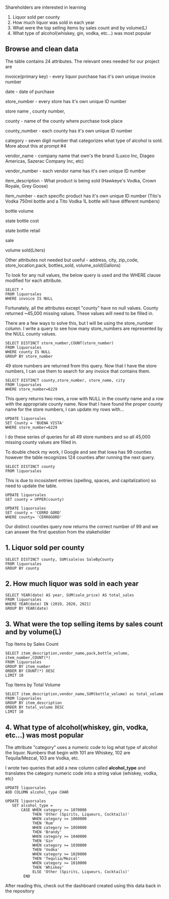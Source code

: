 Shareholders are interested in learning
1. Liquor sold per county
2. How much liquor was sold in each year
3. What were the top selling items by sales count and by volume(L)
4. What type of alcohol(whiskey, gin, vodka, etc...) was most popular


## Browse and clean data

The table contains 24 attributes. The relevant ones needed for our project are 

invoice(primary key) - every liquor purchase has it's own unique invoice number

date - date of purchase 

store_number - every store has it's own unique ID number

store name  , county number,

county -  name of the county where purchase took place

county_number - each county has it's own unique ID number 

category - seven digit number that categorizes what type of alcohol is sold. More about this at prompt #4 

vendor_name - company name that own's the brand (Luxco Inc, Diageo Americas, Sazerac Company Inc, etc) 

vendor_number - each vendor name has it's own unique ID number

item_description - What product is being sold (Hawkeye's Vodka, Crown Royale, Grey Goose)

item_number - each specific product has it's own unique ID number (Tito's Vodka 750ml bottle and a Tito Vodka 1L bottle will have different numbers) 

bottle volume 

state bottle cost

state bottle retail

sale 

volume sold(Liters) 

Other attributes not needed but useful - address, city, zip_code, store_location,pack, bottles_sold, volume_sold(Gallons)

To look for any null values, the below query is used and the WHERE clause modified for each attribute. 

```
SELECT *
FROM liquorsales
WHERE invoice IS NULL
```

Fortunately, all the attributes except "county" have no null values. 
County returned ~45,000 missing values. These values will need to be filled in. 

There are a few ways to solve this, but I will be using the store_number column. I write a query to see how many store_numbers are represented
by the NULL county values.

```
SELECT DISTINCT store_number,COUNT(store_number)
FROM liquorsales
WHERE county IS NULL
GROUP BY store_number 
```
49 store numbers are returned from this query. Now that I have the store numbers, I can use them to search for any invoice that 
contains them. 

```
SELECT DISTINCT county,store_number, store_name, city
FROM liquorsales
WHERE store_number=6229
```
This query returns two rows, a row with NULL in the county name and a row with the appropriate county name. Now that I have found the proper
county name for the store numbers, I can update my rows with...

```
UPDATE liquorsales
SET County = 'BUENA VISTA'
WHERE store_number=6229
```

I do these series of queries for all 49 store numbers and so all 45,000 missing county values are filled in. 

To double check my work, I Google and see that Iowa has 99 counties however the table recognizes 124 counties after running the next query. 

```
SELECT DISTINCT county
FROM liquorsales
```
This is due to incosistent entries (spelling, spaces, and capitalization) so need to update the table.

```
UPDATE liquorsales
SET county = UPPER(county)
```

```
UPDATE liquorsales
SET county = 'CERRO GORD'
WHERE county= 'CERROGORD'
```
Our distinct counties query now returns the correct number of 99 and we can answer the first question from the stakeholder 

## 1. Liquor sold per county

```
SELECT DISTINCT county, SUM(sale)as SaleByCounty
FROM liquorsales
GROUP BY county
```
## 2. How much liquor was sold in each year

```
SELECT YEAR(date) AS year, SUM(sale_price) AS total_sales
FROM liquorsales 
WHERE YEAR(date) IN (2019, 2020, 2021)
GROUP BY YEAR(date)
```
## 3. What were the top selling items by sales count and by volume(L)

Top Items by Sales Count
```
SELECT item_description,vendor_name,pack,bottle_volume, item_number,COUNT(*)
FROM liquorsales
GROUP BY item_number
ORDER BY COUNT(*) DESC
LIMIT 10
```
Top Items by Total Volume
```
SELECT item_description,vendor_name,SUM(bottle_volume) as total_volume
FROM liquorsales
GROUP BY item_description
ORDER BY total_volume DESC
LIMIT 10
```
## 4. What type of alcohol(whiskey, gin, vodka, etc...) was most popular

The attribute "category" uses a numeric code to log what type of alcohol the liquor. Numbers that begin with 101 are Whiskey, 102 are 
Tequila/Mezcal, 103 are Vodka, etc.

I wrote two queries that add a new column called **alcohol_type** and translates the category numeric code into a string value (whiskey, vodka, etc) 

```
UPDATE liquorsales
ADD COLUMN alcohol_type CHAR
```

```
UPDATE liquorsales
   SET alcohol_type =
       CASE WHEN category >= 1070000
            THEN 'Other (Spirits, Liqueurs, Cocktails)'
            WHEN category >= 1060000
            THEN 'Rum'
            WHEN category >= 1050000
            THEN 'Brandy'
            WHEN category >= 1040000
            THEN 'Gin'
            WHEN category >= 1030000
            THEN 'Vodka'
            WHEN category >= 1020000
            THEN 'Tequlia/Mezcal'
            WHEN category >= 1010000
            THEN 'Whiskey'
            ELSE 'Other (Spirits, Liqueurs, Cocktails)'
        END
```

After reading this, check out the dashboard created using this data back in the repository

